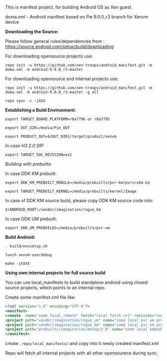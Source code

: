 This is manifest project, for building Android OS as Xen guest.

doma.xml - Android manifest based on Pie 9.0.0_r3 branch for Xenvm device

**Downloading the Source:**

Please follow general rules/dependencies from : https://source.android.com/setup/build/downloading


For downloading opensource projects use:

`repo init -u https://github.com/xen-troops/android_manifest.git -m doma.xml -b android-9.0.0_r3-master`

For downloading opensource and internal projects use:

`repo init -u https://github.com/xen-troops/android_manifest.git -m doma.xml -b android-9.0.0_r3-master -g all`


`repo sync -c -jXXX`


**Establishing a Build Environment:**

`export TARGET_BOARD_PLATFORM=r8a7796 or r8a7795`

`export OUT_DIR=/media/Pie_OUT`

`export PRODUCT_OUT=${OUT_DIR}/target/product/xenvm`

*In case H3 2.0 SIP:*

`export TARGET_SOC_REVISION=es2`

*Building with prebuilts:*

In case DDK KM prebuilt:

`export DDK_KM_PREBUILT_MODULE=/media/prebuilts/pvr-km/pvrsrvkm.ko`

`export TARGET_PREBUILT_KERNEL=/media/prebuilts/kernel/Image`

In case of DDK KM source build, please copy DDK KM source code into:

`$(ANDROID_ROOT)/vendor/imagination/rogue_km`

In case DDK UM prebuilt:

`export DDK_UM_PREBUILDS=/media/prebuilts/pvr-um`


**Build Android:**

`. build/envsetup.sh`

`lunch xenvm-userdebug`

`make -jXXXX`


**Using own internal projects for full source build**

You can use local_manifests to build standalone android using closed source projects, which points to
an internal repo.

Create some manifest.xml file like:

```xml
<?xml version="1.0" encoding="UTF-8"?>
<manifest>
<remote  name="some_local_remote" fetch="local fetch uri" revision="some local revision" />
<project path="vendor/imagination/rogue_um" name="some local pvr_um project name"  remote="some_local_remote" />
<project path="vendor/imagination/rogue_km" name="some local pvr_km project name"  remote="some_local_remote" />
<project path="prebuilts/imagination/metag/2.8" name="some local embedded_toolkit project name"  remote="some_local_remote" />
</manifest>
```

create  `.repo/local_manifests/` and copy into it newly created manifest.xml

Repo will fetch all internal projects with all other opensourece during sync.
